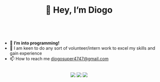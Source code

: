 <!-- my README file -->
<meta charset="utf-8">
<meta name="viewport" content="width=device-width, initial-scale=1.0" />
<meta http-equiv="X-UA-Compatible" content="ie=edge" />


<br><h1 align="center"> 👋 Hey, I’m Diogo <br><br></h1>
<br>
<ul>
	<li>👀 <strong>I’m into programming!</strong></li>
	<li>🌱 I am keen to do any sort of volunteer/intern work to excel my skills and gain experience </li>
	<li>📫 How to reach me <a href = "mailto: diogosuper4747@gmail.com">diogosuper4747@gmail.com</a></li>
</ul>
<br>
<div align="center">
  <a>
    <img src="https://github-profile-summary-cards.vercel.app/api/cards/profile-details?username=diogomufasa&theme=github_dark" />
  </a>
  <a>
    <img src="https://github-profile-summary-cards.vercel.app/api/cards/stats?username=diogomufasa&theme=github_dark" />
  </a>
  <a>
    <img src="https://github-profile-summary-cards.vercel.app/api/cards/repos-per-language?username=diogomufasa&theme=github_dark" />
  </a>
</div>
